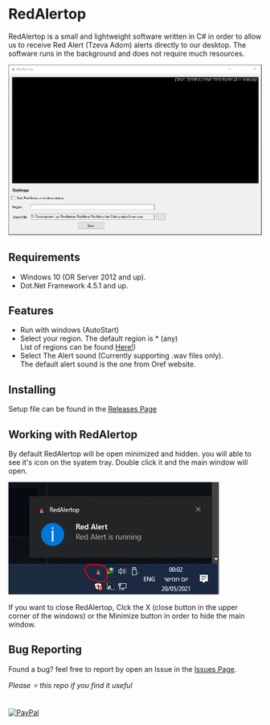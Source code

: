 # RedAlertop
RedAlertop is a small and lightweight software written in C# in order to allow us to receive Red Alert (Tzeva Adom) alerts directly to our desktop. The software runs in the background and does not require much resources.

[![RedAlertop](https://github.com/t0mer/RedAlertop/blob/main/screeshots/redalertop.png?raw=true "RedAlertop")](https://github.com/t0mer/RedAlertop/blob/main/screeshots/redalertop.png?raw=true "RedAlertop")

## Requirements
* Windows 10 (OR Server 2012 and up).
* Dot.Net Framework 4.5.1 and up.

## Features
* Run with windows (AutoStart)
* Select your region. The default region is * (any) <br/>
  List of regions can be found [Here!](https://www.oref.org.il//12481-he/Pakar.aspx))
* Select The Alert sound (Currently supporting .wav files only).<br/>
  The default alert sound is the one from Oref website.

## Installing
Setup file can be found in the  [Releases Page](https://github.com/t0mer/RedAlertop/releases)


## Working with RedAlertop
By default RedAlertop will be open minimized and hidden. you will able to see it's icon on the syatem tray. Double click it and the main window will open. 

[![RedAlertop tray Icon](https://github.com/t0mer/RedAlertop/blob/main/screeshots/redalertop%20icon.png?raw=true "RedAlertop tray Iconp")](https://github.com/t0mer/RedAlertop/blob/main/screeshots/redalertop%20icon.png?raw=true "RedAlertop tray Icon")

If you want to close RedAlertop, Clck the X (close button in the upper corner of the windows) or the Minimize button
in order to hide the main window.




## Bug Reporting
Found a bug? feel free to report by open an Issue in the [Issues Page](https://github.com/t0mer/RedAlertop/issues).


*Please :star: this repo if you find it useful*

<p align="left"><br>
<a href="https://www.paypal.com/paypalme/techblogil?locale.x=he_IL" target="_blank"><img src="http://khrolenok.ru/support_paypal.png" alt="PayPal" width="250" height="48"></a>
</p>


